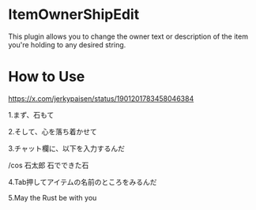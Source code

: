 # ItemOwnerShipEdit
This plugin allows you to change the owner text or description of the item you're holding to any desired string.

# How to Use
https://x.com/jerkypaisen/status/1901201783458046384

1.まず、石もて

2.そして、心を落ち着かせて

3.チャット欄に、以下を入力するんだ

/cos 石太郎 石でできた石

4.Tab押してアイテムの名前のところをみるんだ

5.May the Rust be with you

